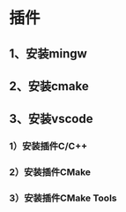 # 插件

## 1、安装mingw  

## 2、安装cmake  

## 3、安装vscode  

### 1）安装插件C/C++  

### 2）安装插件CMake  

### 3）安装插件CMake Tools
